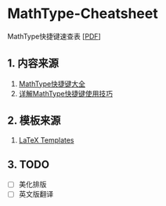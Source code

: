 # MathType-Cheatsheet

MathType快捷键速查表 [[PDF](https://github.com/zxl19/MathType-Cheatsheet/blob/master/cheatsheet.pdf)]

## 1. 内容来源

1. [MathType快捷键大全](https://www.mathtype.cn/jiqiao/changyong-kuaijiejian.html)
2. [详解MathType快捷键使用技巧](https://www.mathtype.cn/jiqiao/mathtype-kuaijiejian-shiyong.html)

## 2. 模板来源

1. [LaTeX Templates](http://www.latextemplates.com/template/cheatsheet)

## 3. TODO

- [ ] 美化排版
- [ ] 英文版翻译
